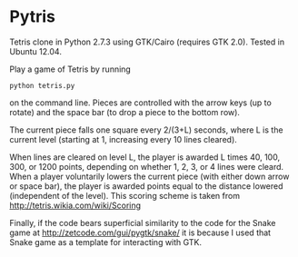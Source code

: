 Pytris
======

Tetris clone in Python 2.7.3 using GTK/Cairo (requires GTK 2.0). Tested in Ubuntu 12.04.

Play a game of Tetris by running

    python tetris.py

on the command line. Pieces are controlled with the arrow keys (up to rotate) and the space bar (to drop a piece to the bottom row).

The current piece falls one square every 2/(3+L) seconds, where L is the current level (starting at 1, increasing every 10 lines cleared).

When lines are cleared on level L, the player is awarded L times 40, 100, 300, or 1200 points, depending on whether 1, 2, 3, or 4 lines were cleard. When a player voluntarily lowers the current piece (with either down arrow or space bar), the player is awarded points equal to the distance lowered (independent of the level). This scoring scheme is taken from http://tetris.wikia.com/wiki/Scoring

Finally, if the code bears superficial similarity to the code for the Snake game at http://zetcode.com/gui/pygtk/snake/ it is because I used that Snake game as a template for interacting with GTK.
